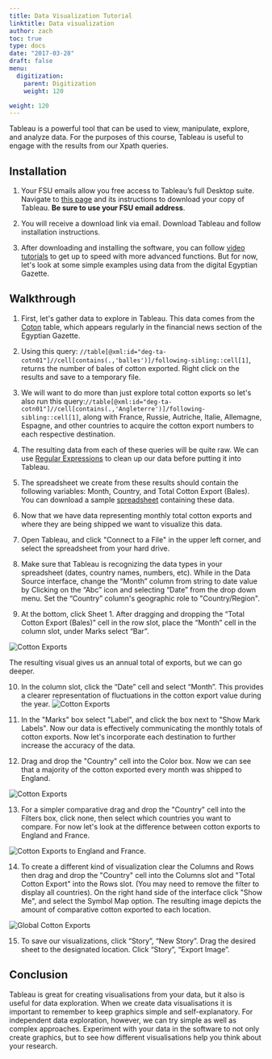 ```yaml
---
title: Data Visualization Tutorial
linktitle: Data visualization
author: zach
toc: true
type: docs
date: "2017-03-28"
draft: false
menu:
  digitization:
    parent: Digitization
    weight: 120

weight: 120
---
```


Tableau is a powerful tool that can be used to view, manipulate, explore, and analyze data. For the purposes of this course, Tableau is useful to engage with the results from our Xpath queries.

## Installation
1. Your FSU emails allow you free access to Tableau’s full Desktop suite. Navigate to [this page](https://www.tableau.com/academic/students) and its instructions to download your copy of Tableau. **Be sure to use your FSU email address**.

2. You will receive a download link via email. Download Tableau and follow installation instructions.

3. After downloading and installing the software, you can follow [video tutorials](https://onlinehelp.tableau.com/current/guides/get-started-tutorial/en-us/get-started-tutorial-home.html) to get up to speed with more advanced functions. But for now, let's look at some simple examples using data from the digital Egyptian Gazette.

## Walkthrough
1. First, let's gather data to explore in Tableau. This data comes from the [Coton](/contents/templates/#coton) table, which appears regularly in the financial news section of the Egyptian Gazette.

2. Using this query: `//table[@xml:id="deg-ta-cotn01"]//cell[contains(.,'balles')]/following-sibling::cell[1]`, returns the number of bales of cotton exported. Right click on the results and save to a temporary file.

3. We will want to do more than just explore total cotton exports so let's also run this query:`//table[@xml:id="deg-ta-cotn01"]//cell[contains(.,'Angleterre')]/following-sibling::cell[1]`, along with France, Russie, Autriche, Italie, Allemagne, Espagne, and other countries to acquire the cotton export numbers to each respective destination.

4. The resulting data from each of these queries will be quite raw. We can use [Regular Expressions](/how-to/digitization/regular-expression-instructions/) to clean up our data before putting it into Tableau.

5. The spreadsheet we create from these results should contain the following variables: Month, Country, and Total Cotton Export (Bales). You can download a sample [spreadsheet](https://raw.githubusercontent.com/dig-eg-gaz/samples/master/tableau-cotton-exports.xlsx) containing these data.

6. Now that we have data representing monthly total cotton exports and where they are being shipped we want to visualize this data.

7. Open Tableau, and click "Connect to a File" in the upper left corner, and select the spreadsheet from your hard drive.

8. Make sure that Tableau is recognizing the data types in your spreadsheet (dates, country names, numbers, etc). While in the Data Source interface, change the “Month” column from string to date value by Clicking on the “Abc” icon and selecting “Date” from the drop down menu. Set the “Country” column's geographic role to "Country/Region".

9. At the bottom, click Sheet 1. After dragging and dropping the “Total Cotton Export (Bales)” cell in the row slot, place the “Month” cell in the column slot, under Marks select “Bar”.

![Cotton Exports](/img/tableau-1905-cotton-export-total.png)

The resulting visual gives us an annual total of exports, but we can go deeper.

10. In the column slot, click the “Date” cell and select “Month”. This provides a clearer representation of fluctuations in the cotton export value during the year. <!-- If we select the second “Month” in the drop down menu it provides a visualization that includes zero value months. -->
![Cotton Exports](/img/tableau-1905-monthly-cotton-exports.png)

11. In the "Marks" box select "Label", and click the box next to "Show Mark Labels". Now our data is effectively communicating the monthly totals of cotton exports. Now let's incorporate each destination to further increase the accuracy of the data.

12. Drag and drop the "Country" cell into the Color box. Now we can see that a majority of the cotton exported every month was shipped to England.

![Cotton Exports](/img/tableau-cotton-exports-by-country.png)

13. For a simpler comparative drag and drop the "Country" cell into the Filters box, click none, then select which countries you want to compare. For now let's look at the difference between cotton exports to England and France.

![Cotton Exports to England and France](/img/tableau-cotton-exports-england-france.png).

14. To create a different kind of visualization clear the Columns and Rows then drag and drop the "Country" cell into the Columns slot and "Total Cotton Export" into the Rows slot. (You may need to remove the filter to display all countries). On the right hand side of the interface click "Show Me", and select the Symbol Map option. The resulting image depicts the amount of comparative cotton exported to each location.

![Global Cotton Exports](/img/tableau-global-cotton-exports.png)

15. To save our visualizations, click “Story”, “New Story”. Drag the desired sheet to the designated location. Click “Story”, “Export Image”.

## Conclusion
Tableau is great for creating visualisations from your data, but it also is useful for data exploration. When we create data visualisations it is important to remember to keep graphics simple and self-explanatory. For independent data exploration, however, we can try simple as well as complex approaches. Experiment with your data in the software to not only create graphics, but to see how different visualisations help you think about your research.
